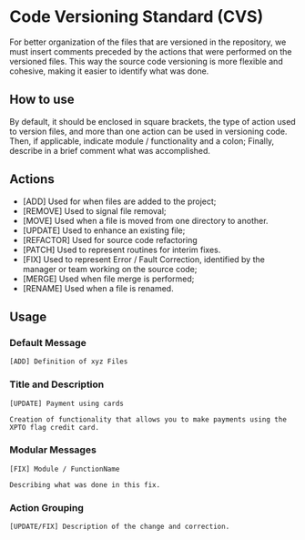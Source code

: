 Code Versioning Standard (CVS)
===

For better organization of the files that are versioned in the repository, we must insert comments preceded by the actions that were performed on the versioned files. This way the source code versioning is more flexible and cohesive, making it easier to identify what was done.

## How to use
By default, it should be enclosed in square brackets, the type of action used to version files, and more than one action can be used in versioning code. Then, if applicable, indicate module / functionality and a colon; Finally, describe in a brief comment what was accomplished.

## Actions
- [ADD] Used for when files are added to the project;
- [REMOVE] Used to signal file removal;
- [MOVE] Used when a file is moved from one directory to another.
- [UPDATE] Used to enhance an existing file;
- [REFACTOR] Used for source code refactoring
- [PATCH] Used to represent routines for interim fixes.
- [FIX] Used to represent Error / Fault Correction, identified by the manager or team working on the source code;
- [MERGE] Used when file merge is performed;
- [RENAME] Used when a file is renamed.

## Usage

### Default Message
```
[ADD] Definition of xyz Files
```

### Title and Description
```
[UPDATE] Payment using cards

Creation of functionality that allows you to make payments using the XPTO flag credit card.
```

### Modular Messages
```
[FIX] Module / FunctionName

Describing what was done in this fix.
```

### Action Grouping
```
[UPDATE/FIX] Description of the change and correction.
```
